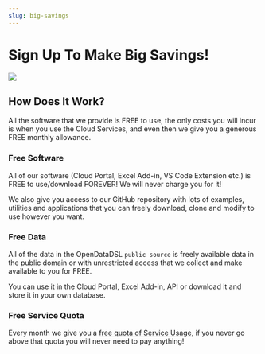 ```yaml
---
slug: big-savings
---
```


Sign Up To Make Big Savings!
==========================

![](/img/save_money.jpg)

## How Does It Work?
All the software that we provide is FREE to use, the only costs you will incur is when you use the Cloud Services, 
and even then we give you a generous FREE monthly allowance.

### Free Software
All of our software (Cloud Portal, Excel Add-in, VS Code Extension etc.) is FREE to use/download FOREVER! We will
never charge you for it! 

We also give you access to our GitHub repository with lots of examples, utilities and applications that you can 
freely download, clone and modify to use however you want.

### Free Data
All of the data in the OpenDataDSL `public source` is freely available data in the public domain or with unrestricted access that
we collect and make available to you for FREE.

You can use it in the Cloud Portal, Excel Add-in, API or download it and store it in your own database.

### Free Service Quota
Every month we give you a [free quota of Service Usage](pricing), if you never go above that quota you will never need to pay anything!
